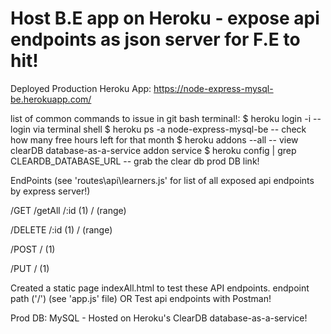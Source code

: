 # Host B.E app on Heroku - expose api endpoints as json server for F.E to hit!

Deployed Production Heroku App:  https://node-express-mysql-be.herokuapp.com/


list of common commands to issue in git bash terminal!:
 $ heroku login -i				-- login via terminal shell
 $ heroku ps -a node-express-mysql-be		-- check how many free hours left for that month
 $ heroku addons --all				-- view clearDB database-as-a-service addon service
 $ heroku config | grep CLEARDB_DATABASE_URL    -- grab the clear db prod DB link!


EndPoints   (see 'routes\api\learners.js' for list of all exposed api endpoints by express server!)

/GET      /getAll    /:id (1)    / (range)

/DELETE              /:id (1) / (range)

/POST      / (1)

/PUT       / (1)


Created a static page indexAll.html to test these API endpoints.   endpoint path ('/')   (see 'app.js' file)
   OR
Test api endpoints with Postman!


Prod DB: MySQL - Hosted on Heroku's ClearDB database-as-a-service!
